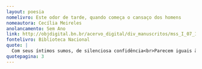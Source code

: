 ```yaml
---
layout: poesia
nomelivro: Este odor de tarde, quando começa o cansaço dos homens
nomeautora: Cecília Meireles
anolancamento: Sem Ano
link: http://objdigital.bn.br/acervo_digital/div_manuscritos/mss_I_07_12_033A_n38/mss_I_07_12_033A_n38.pdf
fontelivro: Biblioteca Nacional
quote: |
  Com seus íntimos sumos, de silenciosa confidência<br>Parecem iguais à lágrimas,<br>E cada folha, nas árvores, é um outro rosto humano.
quotepagina: 3
---
```

